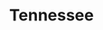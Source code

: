 ---
title: Tennessee
crosslinks:
- nashville
- Chattanooga
- memphis
- Sparta
- place
- airsoft
- CFB
- hiking
- Knoxville
- tricities
- titlegore
- WhiteRights
- LostAndFound
- AmericanPlantSwap
- IAmA
- FULLCOMMUNISM
- sandersinstitution
- UpliftingNews
- changemyview
---